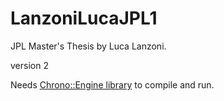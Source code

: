 # LanzoniLucaJPL1
JPL Master's Thesis by Luca Lanzoni.

version 2

Needs [Chrono::Engine library](http://projectchrono.org) to compile and run.
